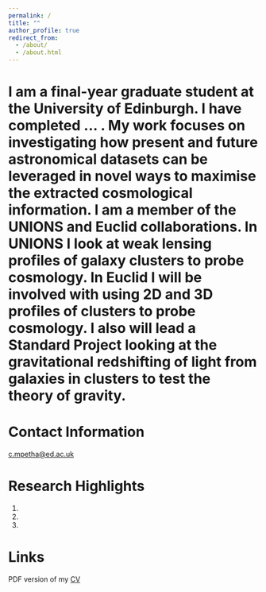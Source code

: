 ```yaml
---
permalink: /
title: ""
author_profile: true
redirect_from: 
  - /about/
  - /about.html
---
```


# I am a final-year graduate student at the University of Edinburgh. I have completed ... . My work focuses on investigating how present and future astronomical datasets can be leveraged in novel ways to maximise the extracted cosmological information. I am a member of the UNIONS and Euclid collaborations. In UNIONS I look at weak lensing profiles of galaxy clusters to probe cosmology. In Euclid I will be involved with using 2D and 3D profiles of clusters to probe cosmology. I also will lead a Standard Project looking at the gravitational redshifting of light from galaxies in clusters to test the theory of gravity.

Contact Information
======
c.mpetha@ed.ac.uk

Research Highlights
======
  1. 
  2. 
  3. 

Links
======

PDF version of my [CV](http://charliempetha.github.io/files/CV.pdf) 



